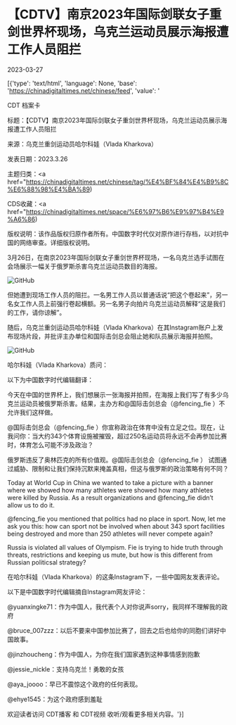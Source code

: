 # 【CDTV】南京2023年国际剑联女子重剑世界杯现场，乌克兰运动员展示海报遭工作人员阻拦

2023-03-27

[{'type': 'text/html', 'language': None, 'base': 'https://chinadigitaltimes.net/chinese/feed', 'value': '



CDT 档案卡

标题：【CDTV】南京2023年国际剑联女子重剑世界杯现场，乌克兰运动员展示海报遭工作人员阻拦

来源：乌克兰重剑运动员哈尔科娃（Vlada Kharkova）

发表日期：2023.3.26

主题归类：<a href="https://chinadigitaltimes.net/chinese/tag/%E4%BF%84%E4%B9%8C%E6%88%98%E4%BA%89)

CDS收藏：<a href="https://chinadigitaltimes.net/space/%E6%97%B6%E9%97%B4%E9%A6%86)

版权说明：该作品版权归原作者所有。中国数字时代仅对原作进行存档，以对抗中国的网络审查。详细版权说明。





3月26日，在南京2023年国际剑联女子重剑世界杯现场，一名乌克兰选手试图在会场展示一幅关于俄罗斯杀害乌克兰运动员数目的海报。

![GitHub](https://chinadigitaltimes.net/chinese/files/2023/03/FsL4XixWYAA9F1H.jpeg)

但她遭到现场工作人员的阻拦。一名男工作人员以普通话说“把这个卷起来”，另一名女工作人员上前强行卷起横额。另一名男子向拍片乌克兰运动员解释“这是我们的工作，请你谅解”。

随后，乌克兰重剑运动员哈尔科娃（Vlada Kharkova）在其Instagram账户上发布现场片段，并批评主办单位和国际击剑总会阻止她和队员展示海报并拍照。

![GitHub](https://chinadigitaltimes.net/chinese/files/2023/03/IMG_76CB670CE585-1-e1679943889827.jpeg)

哈尔科娃（Vlada Kharkova）质问：

以下为中国数字时代编辑翻译：



今天在中国的世界杯上，我们想展示一张海报并拍照，在海报上我们写了有多少乌克兰运动员被俄罗斯杀害。结果，主办方和@国际击剑总会（@fencing_fie ）不允许我们这样做。

@国际击剑总会（@fencing_fie ）你宣称政治在体育中没有立足之位。现在，让我问你：当大约343个体育设施被摧毁，超过250名运动员将永远不会再参加比赛时，体育怎么可能不涉及政治？

俄罗斯违反了奥林匹克的所有价值观。@国际击剑总会（@fencing_fie ） 试图通过威胁、限制和让我们保持沉默来掩盖真相，但这与俄罗斯的政治策略有何不同？

Today at World Cup in China we wanted to take a picture with a banner where we showed how many athletes were showed how many athletes were killed by Russia. As a result organizations and @fencing_fie didn’t allow us to do it.

@fencing_fie you mentioned that politics had no place in sport. Now, let me ask you this: how can sport not be involved when about 343 sport facilities being destroyed and more than 250 athletes will never compete again?

Russia is violated all values of Olympism. Fie is trying to hide truth through threats, restrictions and keeping us mute, but how is this different from Russian politicsal strategy?



在哈尔科娃（Vlada Kharkova）的这条Instagram下，一些中国网友发表评论。

以下是中国数字时代编辑摘自Instagram网友评论：



@yuanxingke71：作为中国人，我代表个人对你说声sorry，我同样不理解我的政府

@bruce_007zzz：以后不要来中国参加比赛了，回去之后也给你的同胞们讲好中国故事。

@jinzhoucheng：作为中国人，为你在我们国家遇到这种事情感到抱歉

@jessie_nickle：支持乌克兰！勇敢的女孩

@aya_joooo：早已不震惊这个政府的任何表现。

@ehye1545：为这个政府感到羞耻



欢迎读者访问 CDT播客 和 CDT视频 收听/观看更多相关内容。'}]
